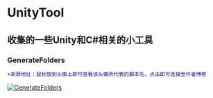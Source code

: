# UnityTool
## 收集的一些Unity和C#相关的小工具
### GenerateFolders

```diff
+来源地址：鼠标放到头像上即可查看该头像所代表的脚本名，点击即可连接至作者博客
```   
[![](https://avatar.csdn.net/9/5/2/3_cartzhang.jpg "GenerateFolders")](http://blog.csdn.net/cartzhang/article/details/50474664)

